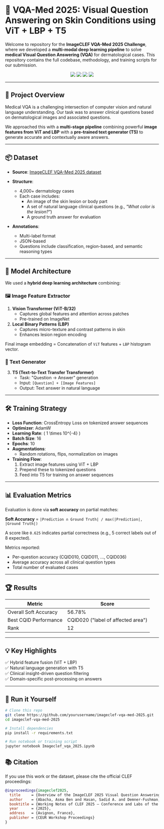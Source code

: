 # 🧠 VQA-Med 2025: Visual Question Answering on Skin Conditions using ViT + LBP + T5

Welcome to repository for the **ImageCLEF VQA-Med 2025 Challenge**, where we developed a **multi-modal deep learning pipeline** to solve **medical Visual Question Answering (VQA)** for dermatological cases. This repository contains the full codebase, methodology, and training scripts for our submission.

<div align="center">
  <img src="https://img.shields.io/badge/Model-ViT%2BLBP%2BBERT-blue.svg" />
  <img src="https://img.shields.io/badge/Task-Medical%20VQA-red.svg" />
  <img src="https://img.shields.io/badge/Challenge-ImageCLEF%20VQA--Med%202025-brightgreen.svg" />
  <img src="https://img.shields.io/badge/Rank-Top%2010%25-yellow.svg" />
</div>

---

## 🚀 Project Overview

Medical VQA is a challenging intersection of computer vision and natural language understanding. Our task was to answer clinical questions based on dermatological images and associated questions.

We approached this with a **multi-stage pipeline** combining powerful **image features from ViT and LBP** with a **pre-trained text generator (T5)** to generate accurate and contextually aware answers.

---

## 📦 Dataset

- **Source**: [ImageCLEF VQA-Med 2025 dataset](https://ai4media-bench.aimultimedialab.ro/competitions/62/)
- **Structure**:
  - 4,000+ dermatology cases
  - Each case includes:
    - An image of the skin lesion or body part
    - A set of natural language clinical questions (e.g., *"What color is the lesion?"*)
    - A ground truth answer for evaluation

- **Annotations**:
  - Multi-label format
  - JSON-based
  - Questions include classification, region-based, and semantic reasoning types

---

## 🧠 Model Architecture

We used a **hybrid deep learning architecture** combining:

### 🖼️ Image Feature Extractor
1. **Vision Transformer (ViT-B/32)**
   - Captures global features and attention across patches
   - Pre-trained on ImageNet
2. **Local Binary Patterns (LBP)**
   - Captures micro-texture and contrast patterns in skin
   - Enhances lesion region encoding

Final image embedding = Concatenation of `ViT` features + `LBP` histogram vector.

### 📖 Text Generator
3. **T5 (Text-to-Text Transfer Transformer)**
   - Task: "Question → Answer" generation
   - Input: `[Question] + [Image Features]`
   - Output: Text answer in natural language

---

## 🛠️ Training Strategy

- **Loss Function**: CrossEntropy Loss on tokenized answer sequences
- **Optimizer**: AdamW
- **Learning Rate**: \( 1 \times 10^{-4} \)
- **Batch Size**: 16
- **Epochs**: 10
- **Augmentations**:
  - Random rotations, flips, normalization on images
- **Training Flow**:
  1. Extract image features using ViT + LBP
  2. Prepend these to tokenized questions
  3. Feed into T5 for training on answer sequences

---

## 📊 Evaluation Metrics

Evaluation is done via **soft accuracy** on partial matches:

**Soft Accuracy** = `|Prediction ∩ Ground Truth| / max(|Prediction|, |Ground Truth|)`

A score like `0.625` indicates partial correctness (e.g., 5 correct labels out of 8 expected).

Metrics reported:
- Per-question accuracy (CQID010, CQID011, ..., CQID036)
- Average accuracy across all clinical question types
- Total number of evaluated cases

---

## 🏆 Results

| Metric                    | Score |
|---------------------------|-------|
| Overall Soft Accuracy     | 56.78% |
| Best CQID Performance     | CQID020 ("label of affected area") |
| Rank                | 12|

---




## 💡 Key Highlights

✅ Hybrid feature fusion (ViT + LBP)  
✅ Natural language generation with T5  
✅ Clinical insight-driven question filtering  
✅ Domain-specific post-processing on answers

---

## 🧪 Run it Yourself

```bash
# Clone this repo
git clone https://github.com/yourusername/imageclef-vqa-med-2025.git
cd imageclef-vqa-med-2025

# Install dependencies
pip install -r requirements.txt

# Run notebook or training script
jupyter notebook Imageclef_vqa_2025.ipynb

```





## 📚 Citation

If you use this work or the dataset, please cite the official CLEF proceedings:

```bibtex
@inproceedings{imageclef2025,
  title     = {Overview of the ImageCLEF 2025 Visual Question Answering Task},
  author    = {Abacha, Asma Ben and Hasan, Sadid A. and Demner-Fushman, Dina and Müller, Henning and Vasuki, V. and Liu, Xiaoling and others},
  booktitle = {Working Notes of CLEF 2025 – Conference and Labs of the Evaluation Forum},
  year      = {2025},
  address   = {Avignon, France},
  publisher = {CEUR Workshop Proceedings}
}


